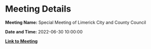 # Meeting Details

**Meeting Name:** Special Meeting of Limerick City and County Council

**Date and Time:** 2022-06-30 10:00:00

**[Link to Meeting](https://www.limerick.ie/council/whats-on/special-meeting-limerick-city-and-county-council-55)**
